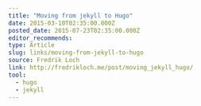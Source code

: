 ```yaml
---
title: "Moving from jekyll to Hugo"
date: 2015-03-10T02:35:00.000Z
posted_date: 2015-07-23T02:35:00.000Z
editor_recommends:
type: Article
slug: links/moving-from-jekyll-to-hugo
source: Fredrik Loch
link: http://fredrikloch.me/post/moving_jekyll_hugo/
tool:
  - hugo
  - jekyll
---
```





